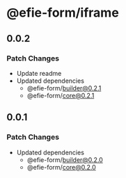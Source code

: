 # @efie-form/iframe

## 0.0.2

### Patch Changes

- Update readme
- Updated dependencies
  - @efie-form/builder@0.2.1
  - @efie-form/core@0.2.1

## 0.0.1

### Patch Changes

- Updated dependencies
  - @efie-form/builder@0.2.0
  - @efie-form/core@0.2.0
